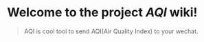 # Welcome to the project *AQI* wiki!

> AQI is cool tool to send AQI(Air Quality Index) to your wechat.
